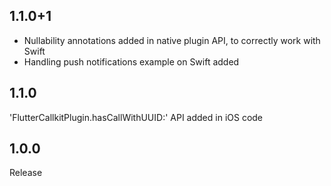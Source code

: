 ## 1.1.0+1
- Nullability annotations added in native plugin API, to correctly work with Swift
- Handling push notifications example on Swift added

## 1.1.0
'FlutterCallkitPlugin.hasCallWithUUID:' API added in iOS code

## 1.0.0
Release
